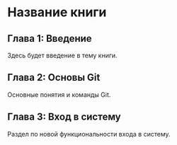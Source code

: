 # Название книги

## Глава 1: Введение
Здесь будет введение в тему книги.

## Глава 2: Основы Git
Основные понятия и команды Git. 

## Глава 3: Вход в систему
Раздел по новой функциональности входа в систему.
